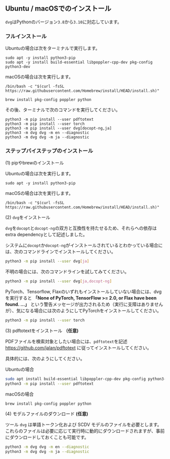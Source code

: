 ## Ubuntu / macOSでのインストール

`dvg`はPythonのバージョン`3.8`から`3.10`に対応しています。

### フルインストール

Ubuntuの場合は次をターミナルで実行します。

```
sudo apt -y install python3-pip
sudo apt -y install build-essential libpoppler-cpp-dev pkg-config python3-dev
```

macOSの場合は次を実行します。

```
/bin/bash -c "$(curl -fsSL https://raw.githubusercontent.com/Homebrew/install/HEAD/install.sh)"
```
```
brew install pkg-config poppler python
```

その後、ターミナルで次のコマンドを実行してください。

```
python3 -m pip install --user pdftotext
python3 -m pip install --user torch
python3 -m pip install --user dvg[docopt-ng,ja]
python3 -m dvg dvg -m en --diagnostic
python3 -m dvg dvg -m ja --diagnostic
```

### ステップバイステップのインストール

(1) pipやbrewのインストール

Ubuntuの場合は次を実行します。

```
sudo apt -y install python3-pip
```

macOSの場合は次を実行します。

```
/bin/bash -c "$(curl -fsSL https://raw.githubusercontent.com/Homebrew/install/HEAD/install.sh)"
```

(2) `dvg`をインストール

`dvg`を`docopt`と`docopt-ng`の双方と互換性を持たせるため、それらへの依存はextra dependencyとして記述しました。

システムに`docopt`か`docopt-ng`がインストールされているとわかっている場合には、次のコマンドラインでインストールしてください。

```sh
python3 -m pip install --user dvg[ja]
```

不明の場合には、次のコマンドラインを試してみてください。

```sh
python3 -m pip install --user dvg[ja,docopt-ng]
```

PyTorch、Tensorflow, Flaxのいずれもインストールしていない場合には、dvgを実行すると **「None of PyTorch, TensorFlow >= 2.0, or Flax have been found. ...」** という警告メッセージが出力されるため（実行に支障はありませんが）、気になる場合には次のようにしてPyTorchをインストールしてください。

```sh
python3 -m pip install --user torch
```

(3) pdftotextをインストール **（任意)**

PDFファイルを検索対象としたい場合には、`pdftotext`を記述 https://github.com/jalan/pdftotext に従ってインストールしてください。

具体的には、次のようにしてください。

Ubuntuの場合

```sh
sudo apt install build-essential libpoppler-cpp-dev pkg-config python3-dev
python3 -m pip install --user pdftotext
```

macOSの場合

```
brew install pkg-config poppler python
```

(4) モデルファイルのダウンロード **(任意)**

ツール `dvg` は単語トークン化および SCDV モデルのファイルを必要とします。これらのファイルは必要に応じて実行時に動的にダウンロードされますが、事前にダウンロードしておくことも可能です。

```sh
python3 -m dvg dvg -m en --diagnostic
python3 -m dvg dvg -m ja --diagnostic
```
